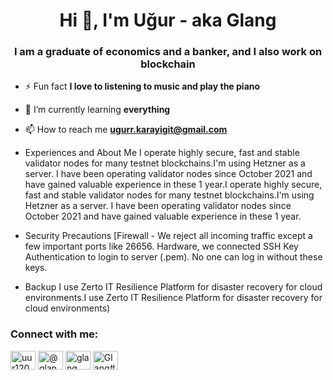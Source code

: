 <h1 align="center">Hi 👋, I'm Uğur - aka Glang</h1>
<h3 align="center">I am a graduate of economics and a banker, and I also work on blockchain</h3>

- ⚡ Fun fact **I love to listening to music and play the piano**

- 🌱 I’m currently learning **everything**

- 📫 How to reach me **ugurr.karayigit@gmail.com**

- Experiences and About Me I operate highly secure, fast and stable validator nodes for many testnet blockchains.I'm using Hetzner as a server. I have been operating validator nodes since October 2021 and have gained valuable experience in these 1 year.I operate highly secure, fast and stable validator nodes for many testnet blockchains.I'm using Hetzner as a server. I have been operating validator nodes since October 2021 and have gained valuable experience in these 1 year.

- Security Precautions [Firewall - We reject all incoming traffic except a few important ports like 26656. Hardware, we connected SSH Key Authentication to login to server (.pem). No one can log in without these keys.

- Backup I use Zerto IT Resilience Platform for disaster recovery for cloud environments.I use Zerto IT Resilience Platform for disaster recovery for cloud environments)

<h3 align="left">Connect with me:</h3>
<p align="left">
<a href="https://twitter.com/uur12080840" target="blank"><img align="center" src="https://raw.githubusercontent.com/rahuldkjain/github-profile-readme-generator/master/src/images/icons/Social/twitter.svg" alt="uur12080840" height="30" width="40" /></a>
<a href="https://medium.com/@glangprd" target="blank"><img align="center" src="https://raw.githubusercontent.com/rahuldkjain/github-profile-readme-generator/master/src/images/icons/Social/medium.svg" alt="@glangprd" height="30" width="40" /></a>
<a href="https://www.youtube.com/c/glang" target="blank"><img align="center" src="https://raw.githubusercontent.com/rahuldkjain/github-profile-readme-generator/master/src/images/icons/Social/youtube.svg" alt="glang" height="30" width="40" /></a>
<a href="https://discord.gg/Glang#5676" target="blank"><img align="center" src="https://raw.githubusercontent.com/rahuldkjain/github-profile-readme-generator/master/src/images/icons/Social/discord.svg" alt="Glang#5676" height="30" width="40" /></a>
</p>

